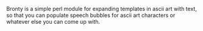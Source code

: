 Bronty is a simple perl module for expanding templates in ascii art with text, so that you can populate speech bubbles for ascii art characters or whatever else you can come up with.